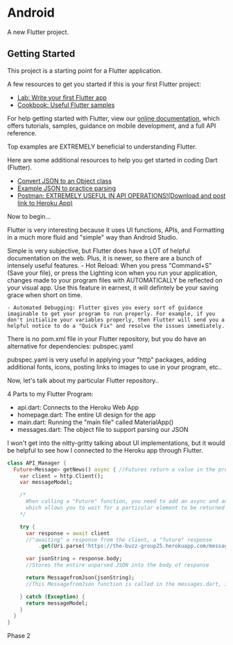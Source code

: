 # Android

A new Flutter project.

## Getting Started

This project is a starting point for a Flutter application.

A few resources to get you started if this is your first Flutter project:

- [Lab: Write your first Flutter app](https://flutter.dev/docs/get-started/codelab)
- [Cookbook: Useful Flutter samples](https://flutter.dev/docs/cookbook)

For help getting started with Flutter, view our
[online documentation](https://flutter.dev/docs), which offers tutorials,
samples, guidance on mobile development, and a full API reference.

Top examples are EXTREMELY beneficial to understanding Flutter. 


Here are some additional resources to help you get started in coding Dart (Flutter). 
- [Convert JSON to an Object class](https://app.quicktype.io)
- [Example JSON to practice parsing](https://jsonplaceholder.typicode.com/posts)
- [Postman: EXTREMELY USEFUL IN API OPERATIONS!(Download and post link to Heroku App)](https://www.postman.com)

Now to begin... 

Flutter is very interesting because it uses UI functions, APIs, and Formatting in a much more fluid and "simple" way than Android Studio. 

Simple is very subjective, but Flutter does have a LOT of helpful documentation on the web. Plus, it is newer, so there are a bunch of intensely useful features. 
    - Hot Reload: When you press "Command+S" (Save your file), or press the Lighting icon when you run your application, changes made to your program files with AUTOMATICALLY be reflected on your visual app. Use this feature in earnest, it will defintely be your saving grace when short on time. 

    - Automated Debugging: Flutter gives you every sort of guidance imaginable to get your program to run properly. For example, if you don't initialize your variables properly, then Flutter will send you a helpful notice to do a "Quick Fix" and resolve the issues immediately. 


There is no pom.xml file in your Flutter repository, but you do have an alternative for dependencies: pubspec.yaml 

pubspec.yaml is very useful in applying your "http" packages, adding additional fonts, icons, posting links to images to use in your program, etc.. 

Now, let's talk about my particular Flutter repository.. 

4 Parts to my Flutter Program: 
- api.dart: Connects to the Heroku Web App 
- homepage.dart: The entire UI design for the app 
- main.dart: Running the "main file" called MaterialApp()
- messages.dart: The object file to support parsing our JSON


I won't get into the nitty-gritty talking about UI implementations, but it would be helpful to see how I connected to the Heroku app through Flutter. 

```dart
class API_Manager {
  Future<Message> getNews() async { //Futures return a value in the probable future. 
    var client = http.Client();
    var messageModel;

    /*
      When calling a "Future" function, you need to add an async and an await call
      which allows you to wait for a particular element to be returned
    */

    try {
      var response = await client 
      //"awaiting" a response from the client, a "future" response
          .get(Uri.parse('https://the-buzz-group25.herokuapp.com/messages'));

      var jsonString = response.body; 
      //Stores the entire unparsed JSON into the body of response

      return MessagefromJson(jsonString);
      //This MessagefromJson function is called in the messages.dart, it is automatically created when you make the object file through the app.quicktype.io website I referenced above 

    } catch (Exception) {
      return messageModel;
    }
  }
}
```

Phase 2




